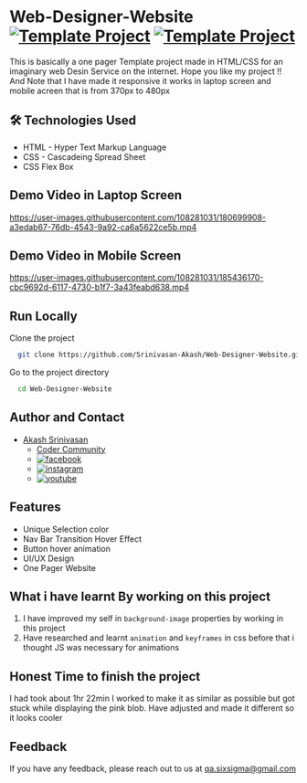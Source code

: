 # Web-Designer-Website [![Template Project](https://img.shields.io/badge/Template-Project-red)](http://www.gnu.org/licenses/agpl-3.0) [![Template Project](https://img.shields.io/badge/Technologies%20-HTML%2FCSS-brightgreen)](http://www.gnu.org/licenses/agpl-3.0)

This is basically a one pager Template project made in HTML/CSS for an imaginary web Desin Service on the internet.
Hope you like my project !! And Note that I have made it responsive it works in laptop screen and mobile acreen that is from 370px to 480px


## 🛠 Technologies Used
  - HTML - Hyper Text Markup Language
  - CSS - Cascadeing Spread Sheet
  - CSS Flex Box

## Demo Video in Laptop Screen

https://user-images.githubusercontent.com/108281031/180699908-a3edab67-76db-4543-9a92-ca6a5622ce5b.mp4

## Demo Video in Mobile Screen


https://user-images.githubusercontent.com/108281031/185436170-cbc9692d-6117-4730-b1f7-3a43feabd638.mp4



## Run Locally

Clone the project

```bash
  git clone https://github.com/Srinivasan-Akash/Web-Designer-Website.git
```

Go to the project directory

```bash
  cd Web-Designer-Website
```
## Author and Contact
- [Akash Srinivasan](https://www.github.com/octokatherine)
    - [Coder Community](https://web.codercommunity.io/user/62d568cb998d86c8883a2766?tab=posts)
    - [![facebook](https://img.shields.io/badge/Facebook-0A66C2?style=for-the-badge&logo=facebook&logoColor=white)](https://www.facebook.com/profile.php?id=100083429257499)
    - [![instagram](https://img.shields.io/badge/Instagram-0A66C2?style=for-the-badge&logo=instagram&logoColor=white)](https://www.instagram.com/akash_prashanthi/)
    - [![youtube](https://img.shields.io/badge/YouTube-ff0000?style=for-the-badge&logo=youtube&logoColor=white)](https://www.youtube.com/channel/UCAv1QdzDgV6MjA60CRtfkIg)

## Features

- Unique Selection color
- Nav Bar Transition Hover Effect
- Button hover animation
- UI/UX Design
- One Pager Website

## What i have learnt By working on this project
1. I have improved my self in `background-image` properties by working in this project
2. Have researched and learnt `animation` and `keyframes` in css before that i thought JS was necessary for animations

## Honest Time to finish the project

I had took about 1hr 22min I worked to make it as similar as possible but got stuck while displaying the pink blob. Have adjusted and made it different so it looks cooler

## Feedback

If you have any feedback, please reach out to us at qa.sixsigma@gmail.com
